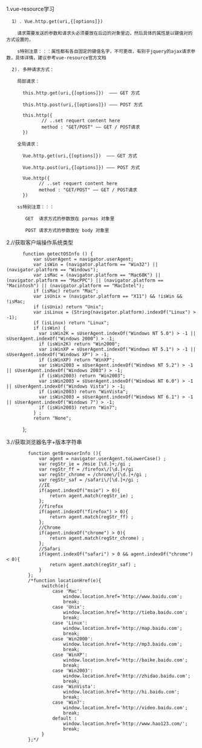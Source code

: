 1.vue-resource学习
  
	  1）. Vue.http.get(uri,{[options]})
    
        请求需要发送的参数和请求头必须要放在后边的对象里边，然后具体的属性是以键值对的方式设置的，
        
        s特别注意：：：属性都有各自固定的键值名字，不可更改，有别于jquery的ajax请求参数，具体详情，建议参考vue-resource官方文档
        
	  2). 多种请求方式：
    
        局部请求：
      
          this.http.get(uri,{[options]})  ——— GET 方式 
         
          this.http.post(uri,{[options]}) ——— POST 方式 
         
          this.http({
	             // ..set requert content here
	             method : "GET/POST" —— GET / POST请求	
          })
         
        全局请求：
        
          Vue.http.get(uri,{[options]})  ——— GET 方式 
          
          Vue.http.post(uri,{[options]}) ——— POST 方式
         
          Vue.http({
	            // ..set requert content here
	            method : "GET/POST" —— GET / POST请求	
          })
         
        ss特别注意：：：
      
           GET  请求方式的参数放在 parmas 对象里
          
           POST 请求方式的参数放在 body 对象里
2.//获取客户端操作系统类型 

          function getectOSInfo () { 
              var sUserAgent = navigator.userAgent; 
              var isWin = (navigator.platform == "Win32") || (navigator.platform == "Windows"); 
              var isMac = (navigator.platform == "Mac68K") || (navigator.platform == "MacPPC") || (navigator.platform == "Macintosh") || (navigator.platform == "MacIntel"); 
              if (isMac) return "Mac"; 
              var isUnix = (navigator.platform == "X11") && !isWin && !isMac; 
              if (isUnix) return "Unix"; 
              var isLinux = (String(navigator.platform).indexOf("Linux") > -1); 
              if (isLinux) return "Linux"; 
              if (isWin) { 
                var isWin2K = sUserAgent.indexOf("Windows NT 5.0") > -1 || sUserAgent.indexOf("Windows 2000") > -1; 
                if (isWin2K) return "Win2000"; 
                var isWinXP = sUserAgent.indexOf("Windows NT 5.1") > -1 || sUserAgent.indexOf("Windows XP") > -1; 
                if (isWinXP) return "WinXP"; 
                var isWin2003 = sUserAgent.indexOf("Windows NT 5.2") > -1 || sUserAgent.indexOf("Windows 2003") > -1; 
                if (isWin2003) return "Win2003"; 
                var isWin2003 = sUserAgent.indexOf("Windows NT 6.0") > -1 || sUserAgent.indexOf("Windows Vista") > -1; 
                if (isWin2003) return "WinVista"; 
                var isWin2003 = sUserAgent.indexOf("Windows NT 6.1") > -1 || sUserAgent.indexOf("Windows 7") > -1; 
                if (isWin2003) return "Win7"; 
              } ;
              return "None"; 
            };
    
	    
3.//获取浏览器名字+版本字符串

            function getBrowserInfo (){
                var agent = navigator.userAgent.toLowerCase() ;
                var regStr_ie = /msie [\d.]+;/gi ;
                var regStr_ff = /firefox\/[\d.]+/gi
                var regStr_chrome = /chrome\/[\d.]+/gi ;
                var regStr_saf = /safari\/[\d.]+/gi ;
                //IE
                if(agent.indexOf("msie") > 0){
                    return agent.match(regStr_ie) ;
                };
                //firefox
                if(agent.indexOf("firefox") > 0){
                    return agent.match(regStr_ff) ;
                };
                //Chrome
                if(agent.indexOf("chrome") > 0){
                    return agent.match(regStr_chrome) ;
                };
                //Safari
                if(agent.indexOf("safari") > 0 && agent.indexOf("chrome") < 0){
                    return agent.match(regStr_saf) ;
                }
            };
            /*function locationHref(e){
                 switch(e){
                     case 'Mac':
                         window.location.href='http://www.baidu.com';
                         break;
                     case 'Unix':
                         window.location.href='http://tieba.baidu.com';
                         break;
                     case 'Linux':
                         window.location.href='http://map.baidu.com';
                         break;
                     case 'Win2000':
                         window.location.href='http://mp3.baidu.com';
                         break;
                     case 'WinXP':
                         window.location.href='http://baike.baidu.com';
                         break;
                     case 'Win2003':
                         window.location.href='http://zhidao.baidu.com';
                         break;
                     case 'WinVista':
                         window.location.href='http://hi.baidu.com';
                         break;
                     case 'Win7':
                         window.location.href='http://video.baidu.com';
                         break;
                     default :
                         window.location.href='http://www.hao123.com/';
                         break;
                 }
            };*/
